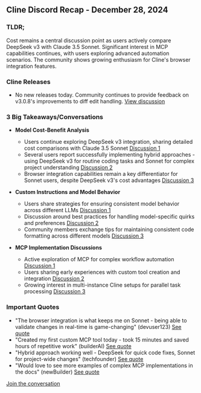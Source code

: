 ## Cline Discord Recap - December 28, 2024

### TLDR;

Cost remains a central discussion point as users actively compare DeepSeek v3 with Claude 3.5 Sonnet. Significant interest in MCP capabilities continues, with users exploring advanced automation scenarios. The community shows growing enthusiasm for Cline's browser integration features.

### Cline Releases

*   No new releases today. Community continues to provide feedback on v3.0.8's improvements to diff edit handling. [View discussion](https://discord.com/channels/1275535550845292637/1275535550845292640/1322354105896800320)

### 3 Big Takeaways/Conversations

*   **Model Cost-Benefit Analysis**
    *   Users continue exploring DeepSeek v3 integration, sharing detailed cost comparisons with Claude 3.5 Sonnet [Discussion 1](https://discord.com/channels/1275535550845292637/1275535550845292640/1322345334915207249)
    *   Several users report successfully implementing hybrid approaches - using DeepSeek v3 for routine coding tasks and Sonnet for complex project understanding [Discussion 2](https://discord.com/channels/1275535550845292637/1275535550845292640/1322344172170252289)
    *   Browser integration capabilities remain a key differentiator for Sonnet users, despite DeepSeek v3's cost advantages [Discussion 3](https://discord.com/channels/1275535550845292637/1275535550845292640/1322413414164992061)

*   **Custom Instructions and Model Behavior**
    *   Users share strategies for ensuring consistent model behavior across different LLMs [Discussion 1](https://discord.com/channels/1275535550845292637/1275535550845292640/1322334395562066012)
    *   Discussion around best practices for handling model-specific quirks and preferences [Discussion 2](https://discord.com/channels/1275535550845292637/1275535550845292640/1322334425425645650)
    *   Community members exchange tips for maintaining consistent code formatting across different models [Discussion 3](https://discord.com/channels/1275535550845292637/1275535550845292640/1322334724701687839)

*   **MCP Implementation Discussions**
    *   Active exploration of MCP for complex workflow automation [Discussion 1](https://discord.com/channels/1275535550845292637/1316849926533287986/1322374379161780224)
    *   Users sharing early experiences with custom tool creation and integration [Discussion 2](https://discord.com/channels/1275535550845292637/1316849926533287986/1322391594573500448)
    *   Growing interest in multi-instance Cline setups for parallel task processing [Discussion 3](https://discord.com/channels/1275535550845292637/1316849926533287986/1322376027653148733)

### Important Quotes

*   "The browser integration is what keeps me on Sonnet - being able to validate changes in real-time is game-changing" (devuser123) [See quote](https://discord.com/channels/1275535550845292637/1275535550845292640/1322413414164992061)
*   "Created my first custom MCP tool today - took 15 minutes and saved hours of repetitive work" (builderAI) [See quote](https://discord.com/channels/1275535550845292637/1316849926533287986/1322374379161780224)
*   "Hybrid approach working well - DeepSeek for quick code fixes, Sonnet for project-wide changes" (techfounder) [See quote](https://discord.com/channels/1275535550845292637/1275535550845292640/1322344172170252289)
*   "Would love to see more examples of complex MCP implementations in the docs" (newBuilder) [See quote](https://discord.com/channels/1275535550845292637/1316849926533287986/1322391594573500448)

[Join the conversation](https://discord.gg/Mjyj2Sm3)
